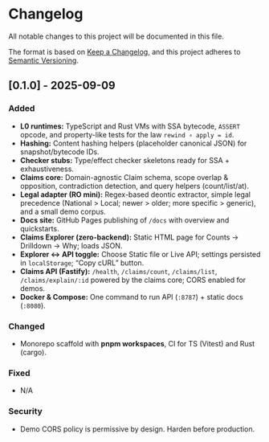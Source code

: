 # Changelog
All notable changes to this project will be documented in this file.

The format is based on [Keep a Changelog](https://keepachangelog.com/en/1.0.0/),
and this project adheres to [Semantic Versioning](https://semver.org/spec/v2.0.0.html).

## [0.1.0] - 2025-09-09
### Added
- **L0 runtimes:** TypeScript and Rust VMs with SSA bytecode, `ASSERT` opcode, and property-like tests for the law `rewind ∘ apply = id`.
- **Hashing:** Content hashing helpers (placeholder canonical JSON) for snapshot/bytecode IDs.
- **Checker stubs:** Type/effect checker skeletons ready for SSA + exhaustiveness.
- **Claims core:** Domain-agnostic Claim schema, scope overlap & opposition, contradiction detection, and query helpers (count/list/at).
- **Legal adapter (RO mini):** Regex-based deontic extractor, simple legal precedence (National > Local; newer > older; more specific > generic), and a small demo corpus.
- **Docs site:** GitHub Pages publishing of `/docs` with overview and quickstarts.
- **Claims Explorer (zero-backend):** Static HTML page for Counts → Drilldown → Why; loads JSON.
- **Explorer ↔ API toggle:** Choose Static file or Live API; settings persisted in `localStorage`; “Copy cURL” button.
- **Claims API (Fastify):** `/health`, `/claims/count`, `/claims/list`, `/claims/explain/:id` powered by the claims core; CORS enabled for demos.
- **Docker & Compose:** One command to run API (`:8787`) + static docs (`:8080`).

### Changed
- Monorepo scaffold with **pnpm workspaces**, CI for TS (Vitest) and Rust (cargo).

### Fixed
- N/A

### Security
- Demo CORS policy is permissive by design. Harden before production.

